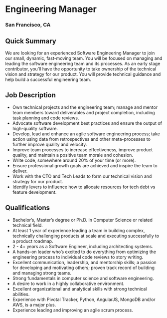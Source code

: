 # Engineering Manager
### San Francisco, CA

## Quick Summary
We are looking for an experienced Software Engineering Manager to join our small, dynamic, fast-moving team. You will be focused on managing and leading the software engineering team and its processes. As an early stage contributor, you’ll have the opportunity to take ownership of the technical vision and strategy for our product. You will provide technical guidance and help build a successful engineering team.

## Job Description
+	Own technical projects and the engineering team; manage and mentor team members toward deliverables and project completion, including task planning and code reviews.
+	Advocate software development best practices and ensure the output of high-quality software.
+	Develop, lead and enhance an agile software engineering process; take action using data from retrospectives and other meta-processes to further improve quality and velocity.
+	Improve team processes to increase effectiveness, improve product quality, and maintain a positive team morale and cohesion.
+	Write code, somewhere around 20% of your time (or more).
+	Ensure professional growth goals are achieved and inspire the team to deliver.
+	Work with the CTO and Tech Leads to form our technical vision and strategy for our product.
+	Identify levers to influence how to allocate resources for tech debt vs feature development.

## Qualifications
+	Bachelor’s, Master’s degree or Ph.D. in Computer Science or related technical field.
+	At least 1 year of experience leading a team in building complex, technically challenging products at scale and executing successfully to a product roadmap.
+	2 - 4+ years as a Software Engineer, including architecting systems.
+	A hands-on leader who’s excited to do everything from optimizing the engineering process to individual code reviews to story writing.
+	Excellent communication, leadership, and mentorship skills; a passion for developing and motivating others; proven track record of building and managing strong teams.
+	Strong fundamentals in computer science and software engineering.
+	A desire to work in a highly collaborative environment.
+	Excellent organizational and analytical skills with strong technical abilities.
+	Experience with Pivotal Tracker, Python, AngularJS, MongoDB and/or AWS, is a major plus.
+	Experience leading and improving an agile scrum process.
